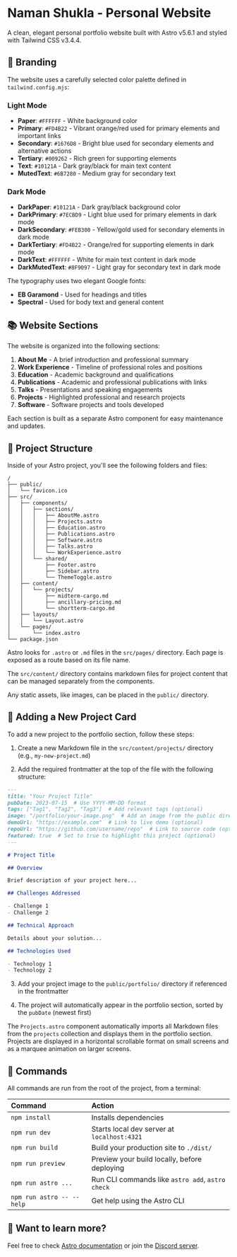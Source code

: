 # Naman Shukla - Personal Website

A clean, elegant personal portfolio website built with Astro v5.6.1 and styled with Tailwind CSS v3.4.4.

## 🎨 Branding 

The website uses a carefully selected color palette defined in `tailwind.config.mjs`:

### Light Mode
- **Paper**: `#FFFFFF` - White background color
- **Primary**: `#FD4B22` - Vibrant orange/red used for primary elements and important links
- **Secondary**: `#1676D8` - Bright blue used for secondary elements and alternative actions
- **Tertiary**: `#009262` - Rich green for supporting elements
- **Text**: `#10121A` - Dark gray/black for main text content
- **MutedText**: `#6B7280` - Medium gray for secondary text

### Dark Mode
- **DarkPaper**: `#10121A` - Dark gray/black background color
- **DarkPrimary**: `#7ECBD9` - Light blue used for primary elements in dark mode
- **DarkSecondary**: `#FEB300` - Yellow/gold used for secondary elements in dark mode
- **DarkTertiary**: `#FD4B22` - Orange/red for supporting elements in dark mode
- **DarkText**: `#FFFFFF` - White for main text content in dark mode
- **DarkMutedText**: `#8F9097` - Light gray for secondary text in dark mode

The typography uses two elegant Google fonts:
- **EB Garamond** - Used for headings and titles
- **Spectral** - Used for body text and general content

## 📚 Website Sections

The website is organized into the following sections:

1. **About Me** - A brief introduction and professional summary
2. **Work Experience** - Timeline of professional roles and positions
3. **Education** - Academic background and qualifications
4. **Publications** - Academic and professional publications with links
5. **Talks** - Presentations and speaking engagements
6. **Projects** - Highlighted professional and research projects
7. **Software** - Software projects and tools developed

Each section is built as a separate Astro component for easy maintenance and updates.

## 🚀 Project Structure

Inside of your Astro project, you'll see the following folders and files:

```text
/
├── public/
│   └── favicon.ico
├── src/
│   ├── components/
│   │   ├── sections/
│   │   │   ├── AboutMe.astro
│   │   │   ├── Projects.astro
│   │   │   ├── Education.astro
│   │   │   ├── Publications.astro
│   │   │   ├── Software.astro
│   │   │   ├── Talks.astro
│   │   │   └── WorkExperience.astro
│   │   └── shared/
│   │       ├── Footer.astro
│   │       ├── Sidebar.astro
│   │       └── ThemeToggle.astro
│   ├── content/
│   │   └── projects/
│   │       ├── midterm-cargo.md
│   │       ├── ancillary-pricing.md
│   │       └── shortterm-cargo.md
│   ├── layouts/
│   │   └── Layout.astro
│   └── pages/
│       └── index.astro
└── package.json
```
Astro looks for `.astro` or `.md` files in the `src/pages/` directory. Each page is exposed as a route based on its file name.

The `src/content/` directory contains markdown files for project content that can be managed separately from the components.

Any static assets, like images, can be placed in the `public/` directory.

## 📝 Adding a New Project Card

To add a new project to the portfolio section, follow these steps:

1. Create a new Markdown file in the `src/content/projects/` directory (e.g., `my-new-project.md`)

2. Add the required frontmatter at the top of the file with the following structure:

```md
---
title: "Your Project Title"
pubDate: 2023-07-15  # Use YYYY-MM-DD format
tags: ["Tag1", "Tag2", "Tag3"]  # Add relevant tags (optional)
image: "/portfolio/your-image.png"  # Add an image from the public directory (optional)
demoUrl: "https://example.com"  # Link to live demo (optional)
repoUrl: "https://github.com/username/repo"  # Link to source code (optional)
featured: true  # Set to true to highlight this project (optional)
---

# Project Title

## Overview

Brief description of your project here...

## Challenges Addressed

- Challenge 1
- Challenge 2

## Technical Approach

Details about your solution...

## Technologies Used

- Technology 1
- Technology 2
```

3. Add your project image to the `public/portfolio/` directory if referenced in the frontmatter

4. The project will automatically appear in the portfolio section, sorted by the `pubDate` (newest first)

The `Projects.astro` component automatically imports all Markdown files from the `projects` collection and displays them in the portfolio section. Projects are displayed in a horizontal scrollable format on small screens and as a marquee animation on larger screens.

## 🧞 Commands

All commands are run from the root of the project, from a terminal:

| Command                   | Action                                           |
| :------------------------ | :----------------------------------------------- |
| `npm install`             | Installs dependencies                            |
| `npm run dev`             | Starts local dev server at `localhost:4321`      |
| `npm run build`           | Build your production site to `./dist/`          |
| `npm run preview`         | Preview your build locally, before deploying     |
| `npm run astro ...`       | Run CLI commands like `astro add`, `astro check` |
| `npm run astro -- --help` | Get help using the Astro CLI                     |

## 👀 Want to learn more?

Feel free to check [Astro documentation](https://docs.astro.build) or join the [Discord server](https://astro.build/chat).

